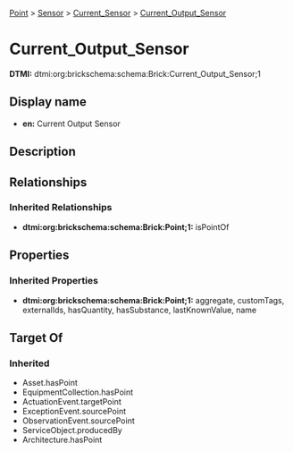 [Point](../../../Point.md) > [Sensor](../../Sensor.md) > [Current_Sensor](../Current_Sensor.md) > [Current_Output_Sensor](.)
# Current_Output_Sensor
**DTMI:** dtmi:org:brickschema:schema:Brick:Current_Output_Sensor;1
## Display name
- **en:** Current Output Sensor
## Description
## Relationships
### Inherited Relationships
* **dtmi:org:brickschema:schema:Brick:Point;1:** isPointOf
## Properties
### Inherited Properties
* **dtmi:org:brickschema:schema:Brick:Point;1:** aggregate, customTags, externalIds, hasQuantity, hasSubstance, lastKnownValue, name
## Target Of
### Inherited
* Asset.hasPoint
* EquipmentCollection.hasPoint
* ActuationEvent.targetPoint
* ExceptionEvent.sourcePoint
* ObservationEvent.sourcePoint
* ServiceObject.producedBy
* Architecture.hasPoint
